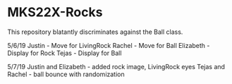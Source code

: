 # MKS22X-Rocks
This repository blatantly discriminates against the Ball class.

5/6/19
Justin - Move for LivingRock
Rachel - Move for Ball
Elizabeth - Display for Rock
Tejas - Display for Ball

5/7/19
Justin and Elizabeth - added rock image, LivingRock eyes
Tejas and Rachel - ball bounce with randomization
